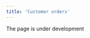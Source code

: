 ```yaml
---
title: 'Customer orders'
---
```

The page is under development

[//]: # (Используйте **Заказы покупателей**, чтобы фиксировать каждый этап взаимодействия с покупателем и быстро ориентироваться в продажах. Список всех заказов вы найдете в **Продажи - Заказы покупателей**. Для удобства навигации заказы на каждой стадии жизненного цикла выделяются определенным цветом. Создание и редактирование заказов осуществляется соответствующими кнопками в правом нижнем углу.)

[//]: # ()
[//]: # (![]&#40;images/Customer_orders_1.png&#41;)

[//]: # (*Рис. 1 Список Заказов покупателей*)

[//]: # ()
[//]: # (  )
[//]: # ()
[//]: # (Открыв форму заказа вы сразу видите всю необходимую информацию: на каком этапе реализации находится заказ, кто ваш покупатель и по какой цене вы продаете товар, состоялась ли уже отгрузка и/или оплата товара, есть ли долги за покупателем, и т.д.)

[//]: # ()
[//]: # (![]&#40;images/Customer_orders_2.png&#41;)

[//]: # (*Рис. 2 Заказ покупателя*)

[//]: # ()
[//]: # (  )
[//]: # ()
[//]: # (Если вы тщательно осуществили **[настройки и заполнили справочники]&#40;General_settings_and_master_data.md&#41;**, то организация торговли через оформление заказов существенно сэкономит ваше время и не допустит потери важной информации или путаницы. Для создания заказа нажмите **Добавить** и заполните всю необходимую информацию:)

[//]: # ()
[//]: # (**Тип** - кликните в поле и выберите из списка. Например, для оптовой торговли выберите ***Оптовая продажа***. От выбранного типа заказа будет зависеть, какие документы будут создаваться на основе заказа и иные параметры. Типы заказа настраиваются в **Продажи - [Типы заказов]&#40;Customer_order_types.md&#41;**.)

[//]: # ()
[//]: # (**Дата** - в этом поле будет указана дата и время создания заказа. При необходимости их можно поменять, кликнув в поле и выбрав подходящие данные из календаря.)

[//]: # ()
[//]: # (:::caution)

[//]: # ()
[//]: # (Будьте внимательны и указывайте не только дату, но и время заказа, т.к. это важно при партионном учете товара.)

[//]: # ()
[//]: # (:::)

[//]: # ()
[//]: # (**Номер** заказа также будет автоматически создан при первом сохранении, если вы настроили**[нумераторы]&#40;Numerators.md&#41;**.)

[//]: # ()
[//]: # (**Заказчик** - кликните в поле и выберите заказчика из списка Контрагентов. Если его там нет, добавьте.)

[//]: # ()
[//]: # (**Место хранения** - кликните и выберите Склад, с которого будут отгружаться товары. Если место хранения не будет указано, вы не сможете создать список товаров на продажу в спецификации.)

[//]: # ()
[//]: # (**Вид цен** - будет автоматически указан в соответствии с настройками Контрагента, либо типом заказа. Если настройки Контрагента противоречат типу заказа, например, вы работали с данным контрагентом как с розничным покупателем, а данный заказ оптовый, то кликните в поле и укажите, какие цены применяются в этом заказе. Виды цен настраиваются в **Продажи** - **Виды цен**. Указанный вид цен будет применен в поле **Цена** во вкладках **Спецификация** и **Подбор**, если настроены прайс-листы для товаров.)

[//]: # ()
[//]: # (  )
[//]: # ()
[//]: # (![]&#40;images/Customer_orders_3.png&#41;)

[//]: # (*Рис. 3 Вкладка Прочая информация*)

[//]: # ()
[//]: # (  )
[//]: # ()
[//]: # (Во вкладке **Прочая информация** укажите :)

[//]: # ()
[//]: # (**Срок действия** вашего коммерческого предложения для покупателя.)

[//]: # ()
[//]: # (**Срок поставки** автоматически устанавливается равный дате создания заказа. При необходимости его можно изменить.)

[//]: # ()
[//]: # (В поле **Адрес поставки** автоматически указывается адрес покупателя, если адрес поставки иной, укажите его.)

[//]: # ()
[//]: # (**Условия оплаты** будут указаны автоматически, если настроены условия оплаты по умолчанию для покупателя. Если не настроены, или для этого заказа действует другое условие, кликните в поле и выберите подходящее. Если такого нет, то настройте, используя кнопку **Добавить**.)

[//]: # ()
[//]: # (**Адрес получателя** по умолчанию соответствует адресу покупателя. При необходимости его можно изменить.)

[//]: # ()
[//]: # (**Наш представитель** - сотрудник, который будет ответственным за этот заказ. Выберите из списка **Контрагентов**, который откроется по клику в поле.)

[//]: # ()
[//]: # (**Входящий номер заказчика** - номер,за которым данный заказ учтен у покупателя. Если вы знаете этот номер, он может существенно облегчить коммуникацию с вашим партнером при возникновении необходимости быстро идентифицировать данную партию товара, например, при сверке данных.)

[//]: # ()
[//]: # (### Добавление списка товаров)

[//]: # ()
[//]: # (Товары, которые вы покупаете отображаются во вкладке **Спецификация**. Вы можете использовать 2 способа создания спецификации товаров :)

[//]: # ()
[//]: # (***<u>1. Добавление товаров по одному.</u>*** Нажмите **Добавить** во вкладке спецификации, появиться пустая строка. Кликните в столбце **Номенклатура**, и выберите товар в открывшемся окне номенклатур. Товар отобразиться в строке. Введите количество в соответствующем столбце.)

[//]: # ()
[//]: # (![]&#40;images/Customer_orders_4.png&#41;)

[//]: # (*Рис. 4 Добавление товара в Спецификацию*)

[//]: # ()
[//]: # (***<u>2. Добавление товаров списком.</u>*** Перейдите во вкладку **Подбор**. В правом блоке будут отображены все товары из **Категории**, выбранной в левом блоке. Все товары, для которых вы укажете количество, будут автоматически отображены в спецификации. В столбце ***Доступно*** показано количество товаров, которые есть в вашем распоряжении, т.е. находятся на складе и не зарезервированы для других покупателей.)

[//]: # ()
[//]: # (![]&#40;images/Customer_orders_5.png&#41;)

[//]: # (*Рис. 5 Добавление списка товаров*)

[//]: # ()
[//]: # (### Стоимость заказа)

[//]: # ()
[//]: # (Стоимость заказа для покупателя зависит от цены каждого товара, начисляемых налогов и применяемых скидок. Цену, налоги и скидку можно указать вручную для каждого товара в соответствующих столбцах. Чтобы автоматизировать этот процесс, необходимо настроить **[прайс-листы]&#40;Pricelists.md&#41;** для покупателей и применяемые **[скидки]&#40;Discount_settings.md&#41;**.)

[//]: # ()
[//]: # (**Цена товара** будет заполнена автоматически, если в системе есть действующий прайс-лист на этот товар.  Причем цена будет указана в соответствии с указанным в заказе видом цен, т.е. для оптового заказа будет указана оптовая цена. Если прайс-листа нет, но в **[карточке товара]&#40;Items_directory.md&#41;** указана цена продажи, то эта цена автоматически отобразится в колонке ***Цена***. Таким же образом отображается цена во вкладке **Подбор**.)

[//]: # ()
[//]: # (Если вы создали список скидок, то в зависимости от настроек, скидки применятся автоматически, либо вы сможете выбрать нужную скидку, кликнув в поле ***Скидка.*** Также вы можете использовать кнопку **Рассчитать скидки**, чтобы в заказе применились подходящие скидки.)

[//]: # ()
[//]: # (**Налоги** будут указаны автоматически, если настроены в **[карточке товара]&#40;Items_directory.md&#41;**.)

[//]: # ()
[//]: # (![]&#40;images/Customer_orders_6.png&#41;)

[//]: # (*Рис. 6 Стоимость заказа*)

[//]: # ()
[//]: # (Когда заполнены все данные, в итоговом блоке заказа отображается стоимость заказа и сумма налогов. Также отображаются взаимные задолженности между вами и покупателем. Если сумма задолженности положительная, то это долг покупателя перед вами, если отрицательная, то это ваш долг.)

[//]: # ()
[//]: # (![]&#40;images/Customer_orders_7.png&#41;)

[//]: # (*Рис. 7 Итоговая строка заказа*)

[//]: # ()
[//]: # ( )
[//]: # (Новый заказ по умолчанию имеет статус ***Черновик***, который отображается в блоке **Статусы**. Заказ может находиться в одном из 5 статусов, которые однозначно показывают пользователю на каком этапе находится процесс продажи. Переход между статусами осуществляется посредством выполнения определенных действий.)

[//]: # ()
[//]: # (| <p>Статус</p>              | <p>Возможные действия</p>                                                                             | <p>Описание</p>                                                                                                                                                                                                                                                                                                                                                                                                                                                                                                                                                                                                                                                                                                                                                                                                                                   |)

[//]: # (|----------------------------|-------------------------------------------------------------------------------------------------------|---------------------------------------------------------------------------------------------------------------------------------------------------------------------------------------------------------------------------------------------------------------------------------------------------------------------------------------------------------------------------------------------------------------------------------------------------------------------------------------------------------------------------------------------------------------------------------------------------------------------------------------------------------------------------------------------------------------------------------------------------------------------------------------------------------------------------------------------------|)

[//]: # (| <strong>Черновик</strong>  | <p><strong>Отправить</strong>/**Подтвердить**/<strong>Печать</strong></p>                             | <p>В статусе черновика вы указываете существенные данные для будущей сделки, например, указываете покупателя, формируете список товаров в заказе, указываете сроки доставки и т.д. Далее вы можете отправить заказ покупателю для согласования деталей, например цены или условий оплаты, для этого выбираете действие <strong>Отправить</strong> и заказ переходит в статус *<strong>Отправлен</strong>*.</p><br/><p>Вполне вероятно, что у вас уже есть определенные договоренности с покупателем, вы точно можете указать все существенные условия, тогда заказ можно сразу <strong>Подтвердить</strong>, соответственно, он перейдет в статус *<strong>Подтвержден</strong>*.</p><br/><p><strong>Печать</strong> - позволяет вам вывести на печать или сохранить в формате pdf "бумажный" документ заказа для последующего использования.</p> |)

[//]: # (| <strong>Отправлен</strong> | <strong>Подтвердить</strong>/<strong>Отменить</strong>/<strong>Печать</strong>                        | <p>Когда вы уточнили и согласовали все детали продажи с клиентом, подписали договор и внесли данные в заказ, нажимайте <strong>Подтвердить</strong>, заказ перейдет в статус *<strong>Подтвержден</strong>* и будет создана <strong>[Отгрузка]&#40;Shipments.md&#41;</strong>.</p><br/><p>Если вы не пришли к согласию с покупателем, и сделки не будет, вы можете <strong>Отменить</strong> заказ. По наличию/количеству отмененных и выполненных заказов вы можете анализировать своих партнеров.</p>                                                                                                                                                                                                                                                                                                                                                   |)

[//]: # (| <strong>Подтвержден</strong> | <strong>Закрыть</strong>/<strong>Приобрести</strong>/<strong>Отменить</strong>/<strong>Печать</strong> | <p>По подтвержденному заказу отправляют товар и получают оплату.  После того, как вы <strong>Отгрузили</strong> товар клиенту, вы можете <strong>Реализовать</strong> поставленные товары - система создаст документ <strong>[Реализация]&#40;Customer_invoice_and_Payment_collection.md&#41;</strong>на поставленное количество товара. </p><br/><p>Если, по каким-то причинам на данной стадии заказ не может быть выполнен, его можно <strong>Отменить</strong> и напечатать, например, для формирования отчетности.  </p><br/><p>Выполненный заказ можно <strong>Закрыть.</strong></p>                                                                                                                                                                                                                                                                |)

[//]: # (| <strong>Отменен</strong>   | <strong>Печать</strong>                                                                               | Отмененный заказ можно напечатать для отчета или других нужд.                                                                                                                                                                                                                                                                                                                                                                                                                                                                                                                                                                                                                                                                                                                                                                                     |)

[//]: # (| <strong>Закрыт</strong>    | <strong>Отменить</strong>/<strong>Печать</strong>                                                     | Выполненный заказ при необходимости можно [<strong>Отменить</strong>]&#40;Purchase_order_cancellation.md&#41; или напечатать.                                                                                                                                                                                                                                                                                                                                                                                                                                                                                                                                                                                                                                                                                                                             |)

[//]: # ()
[//]: # (  )



  

